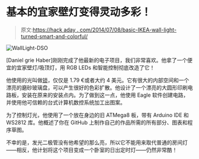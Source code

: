 # 基本的宜家壁灯变得灵动多彩！

> 原文:[https://hack aday . com/2014/07/08/basic-IKEA-wall-light-turned-smart-and-colorful/](https://hackaday.com/2014/07/08/basic-ikea-wall-light-turned-smart-and-colorful/)

![WallLight-DSO](../Images/02d586435c7769defa80addc403c713a.png)

[Daniel grie Haber]刚刚完成了他最新的电子项目，我们非常喜欢。他拿了一个便宜的宜家壁灯/吸顶灯，用 RGB LEDs 和智能控制彻底改造了它！

他使用的光叫做[锁](http://www.ikea.com/de/de/catalog/products/00055691/)，仅仅是 1.79 €或者大约 4 美元。它有很大的内部空间和一个漂亮的磨砂玻璃盘，可以产生很好的色彩扩散。他设计了一个漂亮的大圆形印刷电路板，安装在原来的安装点内。为了做到这一点，他使用 Eagle 软件创建电路，并使用他可信赖的台式计算机数控系统加工出图案。

为了控制灯光，他使用了一个放在身边的旧 ATMega8 板，带有 Arduino IDE 和 WS2812 库。他概述了你在 GitHub 上制作自己的作品所需的所有部分、图表和程序草图。

不幸的是，发光二极管没有他希望的那么亮，所以它不能用来取代普通的房间灯——相反，他计划将这个项目变成一个卧室的日出定时灯——仍然非常酷！